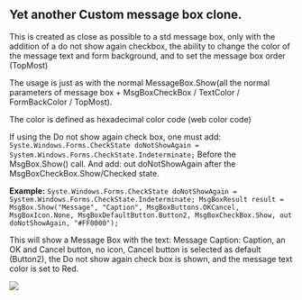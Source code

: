## Yet another Custom message box clone.
This is created as close as possible to a std message box, only with the addition of a do not show again checkbox, the ability to change the color of the message text and form background, and to set the message box order (TopMost)

The usage is just as with the normal MessageBox.Show(all the normal parameters of message box + MsgBoxCheckBox / TextColor / FormBackColor / TopMost).

The color is defined as hexadecimal color code (web color code)

If using the Do not show again check box, one must add:
`Syste.Windows.Forms.CheckState doNotShowAgain = System.Windows.Forms.CheckState.Indeterminate;`
Before the MsgBox.Show() call.
And add: out doNotShowAgain after the MsgBoxCheckBox.Show/Checked state.

**Example:**
`Syste.Windows.Forms.CheckState doNotShowAgain = System.Windows.Forms.CheckState.Indeterminate;
MsgBoxResult result = MsgBox.Show("Message", "Caption", MsgBoxButtons.OKCancel, MsgBoxIcon.None, MsgBoxDefaultButton.Button2, MsgBoxCheckBox.Show, out doNotShowAgain, "#FF0000");`

This will show a Message Box with the text: Message Caption: Caption, an OK and Cancel button, no icon, Cancel button is selected as default (Button2), the Do not show again check box is shown, and the message text color is set to Red.

![](https://i.imgur.com/1BhiGZY.png)
